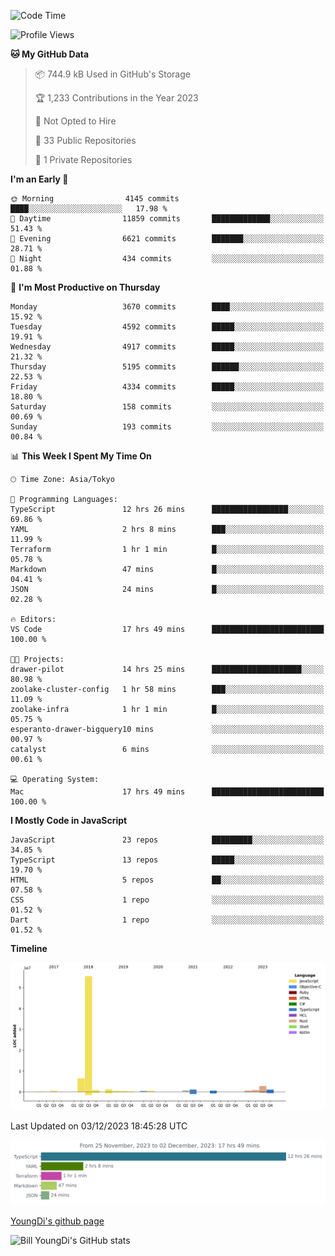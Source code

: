 <!--START_SECTION:waka-->
![Code Time](http://img.shields.io/badge/Code%20Time-217%20hrs%2019%20mins-blue)

![Profile Views](http://img.shields.io/badge/Profile%20Views-0-blue)

**🐱 My GitHub Data** 

> 📦 744.9 kB Used in GitHub's Storage 
 > 
> 🏆 1,233 Contributions in the Year 2023
 > 
> 🚫 Not Opted to Hire
 > 
> 📜 33 Public Repositories 
 > 
> 🔑 1 Private Repositories 
 > 
**I'm an Early 🐤** 

```text
🌞 Morning                4145 commits        ████░░░░░░░░░░░░░░░░░░░░░   17.98 % 
🌆 Daytime                11859 commits       █████████████░░░░░░░░░░░░   51.43 % 
🌃 Evening                6621 commits        ███████░░░░░░░░░░░░░░░░░░   28.71 % 
🌙 Night                  434 commits         ░░░░░░░░░░░░░░░░░░░░░░░░░   01.88 % 
```
📅 **I'm Most Productive on Thursday** 

```text
Monday                   3670 commits        ████░░░░░░░░░░░░░░░░░░░░░   15.92 % 
Tuesday                  4592 commits        █████░░░░░░░░░░░░░░░░░░░░   19.91 % 
Wednesday                4917 commits        █████░░░░░░░░░░░░░░░░░░░░   21.32 % 
Thursday                 5195 commits        ██████░░░░░░░░░░░░░░░░░░░   22.53 % 
Friday                   4334 commits        █████░░░░░░░░░░░░░░░░░░░░   18.80 % 
Saturday                 158 commits         ░░░░░░░░░░░░░░░░░░░░░░░░░   00.69 % 
Sunday                   193 commits         ░░░░░░░░░░░░░░░░░░░░░░░░░   00.84 % 
```


📊 **This Week I Spent My Time On** 

```text
🕑︎ Time Zone: Asia/Tokyo

💬 Programming Languages: 
TypeScript               12 hrs 26 mins      █████████████████░░░░░░░░   69.86 % 
YAML                     2 hrs 8 mins        ███░░░░░░░░░░░░░░░░░░░░░░   11.99 % 
Terraform                1 hr 1 min          █░░░░░░░░░░░░░░░░░░░░░░░░   05.78 % 
Markdown                 47 mins             █░░░░░░░░░░░░░░░░░░░░░░░░   04.41 % 
JSON                     24 mins             █░░░░░░░░░░░░░░░░░░░░░░░░   02.28 % 

🔥 Editors: 
VS Code                  17 hrs 49 mins      █████████████████████████   100.00 % 

🐱‍💻 Projects: 
drawer-pilot             14 hrs 25 mins      ████████████████████░░░░░   80.98 % 
zoolake-cluster-config   1 hr 58 mins        ███░░░░░░░░░░░░░░░░░░░░░░   11.09 % 
zoolake-infra            1 hr 1 min          █░░░░░░░░░░░░░░░░░░░░░░░░   05.75 % 
esperanto-drawer-bigquery10 mins             ░░░░░░░░░░░░░░░░░░░░░░░░░   00.97 % 
catalyst                 6 mins              ░░░░░░░░░░░░░░░░░░░░░░░░░   00.61 % 

💻 Operating System: 
Mac                      17 hrs 49 mins      █████████████████████████   100.00 % 
```

**I Mostly Code in JavaScript** 

```text
JavaScript               23 repos            █████████░░░░░░░░░░░░░░░░   34.85 % 
TypeScript               13 repos            █████░░░░░░░░░░░░░░░░░░░░   19.70 % 
HTML                     5 repos             ██░░░░░░░░░░░░░░░░░░░░░░░   07.58 % 
CSS                      1 repo              ░░░░░░░░░░░░░░░░░░░░░░░░░   01.52 % 
Dart                     1 repo              ░░░░░░░░░░░░░░░░░░░░░░░░░   01.52 % 
```



**Timeline**

![Lines of Code chart](https://raw.githubusercontent.com/Youngdi/Youngdi/master/assets/bar_graph.png)


 Last Updated on 03/12/2023 18:45:28 UTC
<!--END_SECTION:waka-->

![wakatime](./images/stat.svg)

[YoungDi's github page](https://youngdi.github.io)

![Bill YoungDi's GitHub stats](https://github-readme-stats.vercel.app/api?username=youngdi&count_private=true&show_icons=true)
